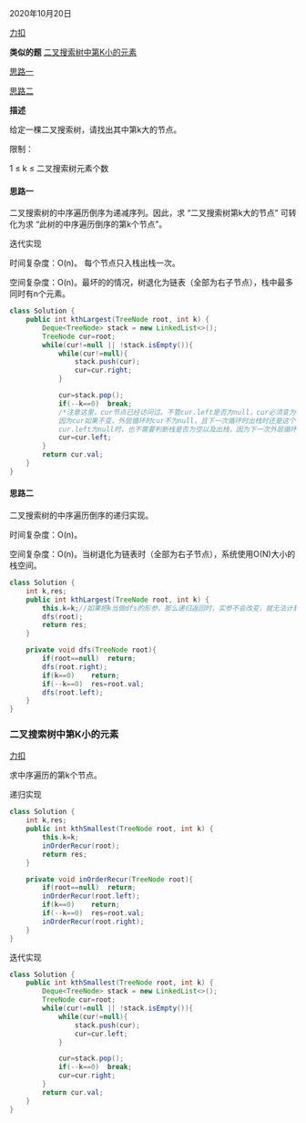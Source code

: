 2020年10月20日

[力扣](https://leetcode-cn.com/problems/er-cha-sou-suo-shu-de-di-kda-jie-dian-lcof/)

**类似的题** [二叉搜索树中第K小的元素](#二叉搜索树中第K小的元素)

[思路一](#思路一)

[思路二](#思路二)

**描述**

给定一棵二叉搜索树，请找出其中第k大的节点。

限制：

1 ≤ k ≤ 二叉搜索树元素个数

#### 思路一

二叉搜索树的中序遍历倒序为递减序列。因此，求 “二叉搜索树第k大的节点” 可转化为求 “此树的中序遍历倒序的第k个节点”。

迭代实现

时间复杂度：O(n)。 每个节点只入栈出栈一次。

空间复杂度：O(n)。最坏的的情况，树退化为链表（全部为右子节点），栈中最多同时有n个元素。
```java
class Solution {
    public int kthLargest(TreeNode root, int k) {
        Deque<TreeNode> stack = new LinkedList<>();
        TreeNode cur=root;
        while(cur!=null || !stack.isEmpty()){
            while(cur!=null){
                stack.push(cur);
                cur=cur.right;
            }

            cur=stack.pop();
            if(--k==0)  break;
            /*注意这里，cur节点已经访问过。不管cur.left是否为null，cur必须变为cur.left或为null，否则答案会错误。
            因为cur如果不变，外层循环时cur不为null，且下一次循环时出栈时还是这个节点，而k会继续减1，会一直循环直到count==k，最终会返回这个节点。
            cur.left为null时，也不需要判断栈是否为空以及出栈，因为下一次外层循环会判断*/
            cur=cur.left;
        } 
        return cur.val;
    }
}
```

#### 思路二

二叉搜索树的中序遍历倒序的递归实现。

时间复杂度：O(n)。

空间复杂度：O(n)。当树退化为链表时（全部为右子节点），系统使用O(N)大小的栈空间。

```java
class Solution {
    int k,res;
    public int kthLargest(TreeNode root, int k) {
        this.k=k;//如果把k当做dfs的形参，那么递归返回时，实参不会改变，就无法计算是不是第k个了。所以这里用全局变量来实现。
        dfs(root);
        return res;
    }

    private void dfs(TreeNode root){
        if(root==null)  return;
        dfs(root.right);
        if(k==0)    return;
        if(--k==0)  res=root.val;
        dfs(root.left);
    }
}
```

### 二叉搜索树中第K小的元素

[力扣](https://leetcode-cn.com/problems/kth-smallest-element-in-a-bst/)

求中序遍历的第k个节点。

递归实现
```java
class Solution {
    int k,res;
    public int kthSmallest(TreeNode root, int k) {
        this.k=k;
        inOrderRecur(root);
        return res;
    }

    private void inOrderRecur(TreeNode root){
        if(root==null)  return;
        inOrderRecur(root.left);
        if(k==0)    return;
        if(--k==0)  res=root.val;
        inOrderRecur(root.right);
    }
}
```
迭代实现
```java
class Solution {
    public int kthSmallest(TreeNode root, int k) {
        Deque<TreeNode> stack = new LinkedList<>();
        TreeNode cur=root;
        while(cur!=null || !stack.isEmpty()){
            while(cur!=null){
                stack.push(cur);
                cur=cur.left;
            }

            cur=stack.pop();
            if(--k==0)  break;
            cur=cur.right;
        } 
        return cur.val;
    }
}
```
